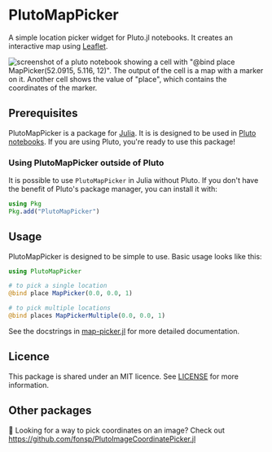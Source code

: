# PlutoMapPicker

A simple location picker widget for Pluto.jl notebooks. It creates an interactive map using [Leaflet](https://leafletjs.com/).

![screenshot of a pluto notebook showing a cell with "@bind place MapPicker(52.0915, 5.116, 12)". The output of the cell is a map with a marker on it. Another cell shows the value of "place", which contains the coordinates of the marker.](./screenshot.png)

## Prerequisites

PlutoMapPicker is a package for [Julia](https://julialang.org/). It is is designed to be used in [Pluto notebooks](https://github.com/fonsp/Pluto.jl). If you are using Pluto, you're ready to use this package!

### Using PlutoMapPicker outside of Pluto

It is possible to use `PlutoMapPicker` in Julia without Pluto. If you don't have the benefit of Pluto's package manager, you can install it with:

```julia
using Pkg
Pkg.add("PlutoMapPicker")
```

## Usage

PlutoMapPicker is designed to be simple to use. Basic usage looks like this:

```julia
using PlutoMapPicker

# to pick a single location
@bind place MapPicker(0.0, 0.0, 1)

# to pick multiple locations
@bind places MapPickerMultiple(0.0, 0.0, 1)
```

See the docstrings in [map-picker.jl](/src/map-picker.jl) for more detailed documentation.

## Licence

This package is shared under an MIT licence. See [LICENSE](./LICENSE) for more information.

## Other packages

📍 Looking for a way to pick coordinates on an image? Check out https://github.com/fonsp/PlutoImageCoordinatePicker.jl
